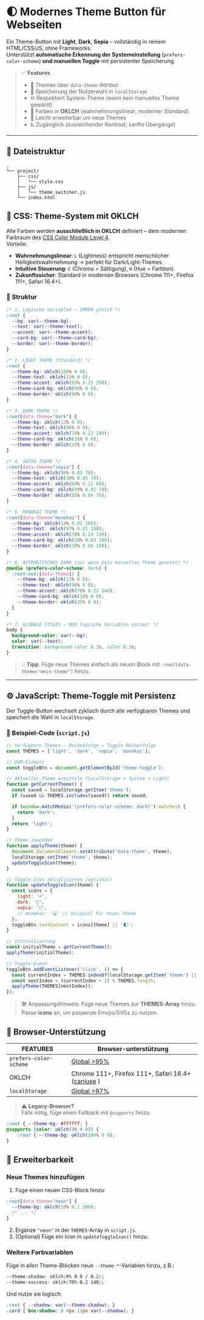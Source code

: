 # 🌓 Modernes Theme Button für Webseiten

Ein Theme-Button mit **Light**, **Dark**, **Sepia** – vollständig in reinem HTML/CSS/JS, ohne Frameworks.  
Unterstützt **automatische Erkennung der Systemeinstellung** (`prefers-color-scheme`) **und manuellen Toggle** mit persistenter Speicherung.

> ✅ **Features**
> - 🎨 Themes über `data-theme`-Attribut
> - 💾 Speicherung der Nutzerwahl in `localStorage`
> - 🌐 Respektiert System-Theme (wenn kein manuelles Theme gewählt)
> - 🎯 Farben in **OKLCH** (wahrnehmungslinear, moderner Standard)
> - 🔌 Leicht erweiterbar um neue Themes
> - ♿ Zugänglich (ausreichender Kontrast, sanfte Übergänge)

---

## 📁 Dateistruktur

```
.  
└── project/  
    ├── css/  
    │   └── style.css  
    ├── js/  
    │   └── theme_switcher.js  
    └── index.html
```

## 🎨 CSS: Theme-System mit OKLCH

Alle Farben werden **ausschließlich in OKLCH** definiert – dem modernen Farbraum des [CSS Color Module Level 4](https://www.w3.org/TR/css-color-4/).  
Vorteile:

- **Wahrnehmungslinear**: `L` (Lightness) entspricht menschlicher Helligkeitswahrnehmung → perfekt für Dark/Light-Themes.
- **Intuitive Steuerung**: `C` (Chroma = Sättigung), `H` (Hue = Farbton).
- **Zukunftssicher**: Standard in modernen Browsers (Chrome 111+, Firefox 111+, Safari 16.4+).

### 🔧 Struktur

```css
/* 1. Logische Variablen – IMMER gleich */
:root {
  --bg: var(--theme-bg);
  --text: var(--theme-text);
  --accent: var(--theme-accent);
  --card-bg: var(--theme-card-bg);
  --border: var(--theme-border);
}

/* 2. LIGHT THEME (Standard) */
:root {
  --theme-bg: oklch(100% 0 0);
  --theme-text: oklch(15% 0 0);
  --theme-accent: oklch(55% 0.25 250);
  --theme-card-bg: oklch(98% 0 0);
  --theme-border: oklch(90% 0 0);
}

/* 3. DARK THEME */
:root[data-theme="dark"] {
  --theme-bg: oklch(12% 0 0);
  --theme-text: oklch(96% 0 0);
  --theme-accent: oklch(70% 0.22 240);
  --theme-card-bg: oklch(16% 0 0);
  --theme-border: oklch(25% 0 0);
}

/* 4. SEPIA THEME */
:root[data-theme="sepia"] {
  --theme-bg: oklch(96% 0.03 70);
  --theme-text: oklch(30% 0.05 70);
  --theme-accent: oklch(60% 0.12 60);
  --theme-card-bg: oklch(99% 0.02 70);
  --theme-border: oklch(85% 0.04 70);
}

/* 5. MONOKAI THEME */
:root[data-theme="monokai"] {
  --theme-bg: oklch(14% 0.02 100);
  --theme-text: oklch(97% 0.01 100);
  --theme-accent: oklch(78% 0.24 140);
  --theme-card-bg: oklch(20% 0.03 100);
  --theme-border: oklch(30% 0.04 100);
}

/* 6. AUTOMATISCHES DARK (nur wenn kein manuelles Theme gesetzt) */
@media (prefers-color-scheme: dark) {
  :root:not([data-theme]) {
    --theme-bg: oklch(12% 0 0);
    --theme-text: oklch(96% 0 0);
    --theme-accent: oklch(70% 0.22 240);
    --theme-card-bg: oklch(16% 0 0);
    --theme-border: oklch(25% 0 0);
  }
}

/* 7. GLOBALE STYLES – NUR logische Variablen nutzen! */
body {
  background-color: var(--bg);
  color: var(--text);
  transition: background-color 0.3s, color 0.3s;
}
```

> 💡 **Tipp**: Füge neue Themes einfach als neuen Block mit `:root[data-theme="mein-theme"]` hinzu.

---

## ⚙️ JavaScript: Theme-Toggle mit Persistenz

Der Toggle-Button wechselt zyklisch durch alle verfügbaren Themes und speichert die Wahl in `localStorage`.

### 📜 Beispiel-Code (`script.js`)

```js
// Verfügbare Themes – Reihenfolge = Toggle-Reihenfolge
const THEMES = ['light', 'dark', 'sepia', 'monokai'];

// DOM-Element
const toggleBtn = document.getElementById('theme-toggle');

// Aktuelles Theme ermitteln (LocalStorage > System > Light)
function getCurrentTheme() {
  const saved = localStorage.getItem('theme');
  if (saved && THEMES.includes(saved)) return saved;

  if (window.matchMedia('(prefers-color-scheme: dark)').matches) {
    return 'dark';
  }
  return 'light';
}

// Theme anwenden
function applyTheme(theme) {
  document.documentElement.setAttribute('data-theme', theme);
  localStorage.setItem('theme', theme);
  updateToggleIcon(theme);
}

// Toggle-Icon aktualisieren (optional)
function updateToggleIcon(theme) {
  const icons = {
    light: '☀️',
    dark: '🌙',
    sepia: '📜',
    // monokai: '💻' // beispiel für neues theme
  };
  toggleBtn.textContent = icons[theme] || '🌓';
}

// Initialisierung
const initialTheme = getCurrentTheme();
applyTheme(initialTheme);

// Toggle-Event
toggleBtn.addEventListener('click', () => {
  const currentIndex = THEMES.indexOf(localStorage.getItem('theme') || 'light');
  const nextIndex = (currentIndex + 1) % THEMES.length;
  applyTheme(THEMES[nextIndex]);
});
```

> 🛠️ Anpassungshinweis: Füge neue Themes zur **THEMES-Array** hinzu.  
> Passe **icons** an, um passende Emojis/SVGs zu nutzen.


## 🧪 Browser-Unterstützung

| FEATURES               | Browser-unterstützung                                                                               |
| ---------------------- | --------------------------------------------------------------------------------------------------- |
| `prefers-color-scheme` | [Global >95%](https://caniuse.com/prefers-color-scheme)                                             |
| OKLCH                  | Chrome 111+, Firefox 111+, Safari 16.4+ ([caniuse](https://caniuse.com/mdn-css_types_color_oklch) ) |
| `localStorage`         | [Global >97%](https://caniuse.com/localstorage)                                                     |

> ⚠️ **Legacy-Browser?**  
> Falls nötig, füge einen Fallback mit `@supports` hinzu:

```css
:root { --theme-bg: #ffffff; }
@supports (color: oklch(0% 0 0)) {
	:root { --theme-bg: oklch(100% 0 0);
}
```

## 🧩 Erweiterbarkeit

### Neue Themes hinzufügen

1. Füge einen neuen CSS-Block hinzu:

```css
:root[data-theme="neon"] {
  --theme-bg: oklch(10% 0.2 300);
  /* ... */
}
```

2. Ergänze `"neon"` in der `THEMES`-Array in `script.js`.
3. (Optional) Füge ein Icon in `updateToggleIcon()` hinzu.

### Weitere Farbvariablen

Füge in allen Theme-Blöcken neue `--theme-*`-Variablen hinzu, z.B.:

```css
--theme-shadow: oklch(0% 0 0 / 0.2);
--theme-success: oklch(70% 0.2 140);
```

Und nutze sie logisch:

```css
:root { --shadow: var(--theme-shadow); }
.card { box-shadow: 0 4px 12px var(--shadow); }
```

